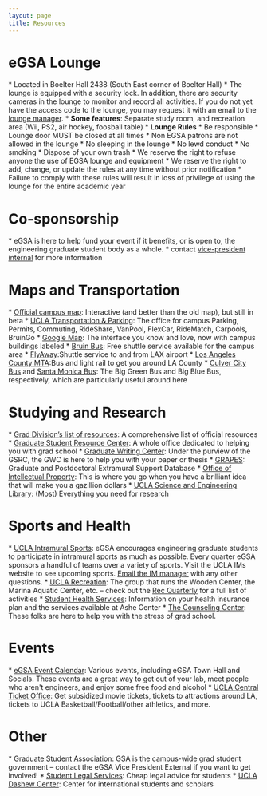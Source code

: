 ```yaml
---
layout: page
title: Resources
---
```


<h1>eGSA Lounge</h1>
* <i class="fa fa-building-o"></i> Located in Boelter Hall 2438 (South East corner of Boelter Hall)
* The lounge is equipped with a security lock. In addition, there are security cameras in the lounge to monitor and record all activities. If you do not yet have the access code to the lounge, you may request it with an email to the <a href="mailto:lounge@bruinegsa.org">lounge manager</a>.
* <b>Some features</b>: Separate study room, and recreation area (Wii, PS2, air hockey, foosball table)
* <b>Lounge Rules</b>
   * Be responsible
   * Lounge door MUST be closed at all times
   * Non EGSA patrons are not allowed in the lounge
   * No sleeping in the lounge
   * No lewd conduct
   * No smoking
   * Dispose of your own trash
   * We reserve the right to refuse anyone the use of EGSA lounge and equipment
   * We reserve the right to add, change, or update the rules at any time without prior notification
   * Failure to comply with these rules will result in loss of privilege of using the lounge for the entire academic year

<h1>Co-sponsorship</h1>
* eGSA is here to help fund your event if it benefits, or is open to, the engineering graduate student body as a whole.
* contact <a href="mailto:vpinternal@bruinegsa.org">vice-president internal</a> for more information

<h1>Maps and Transportation</h1>
* <a href="http://maps.ucla.edu/campus/">Official campus map</a>: Interactive (and better than the old map), but still in beta
* <a href="http://www.transportation.ucla.edu/">UCLA Transportation &amp; Parking</a>: The office for campus Parking, Permits, Commuting, RideShare, VanPool, FlexCar, RideMatch, Carpools, BruinGo
* <a href="http://maps.google.com/maps?f=q&amp;hl=en&amp;geocode=&amp;q=420+westwood+plaza,+los+angeles,+ca">Google Map</a>: The interface you know and love, now with campus buildings labeled
* <a href="https://main.transportation.ucla.edu/getting-around-campus/bruinbus-schedules  ">Bruin Bus</a>: Free shuttle service available for the campus area
* <a href="http://www.lawa.org/welcome_LAX.aspx?id=292">FlyAway</a>:Shuttle service to and from LAX airport
* <a href="http://www.metro.net/">Los Angeles County MTA</a>:Bus and light rail to get you around LA County
* <a href="http://culvercity.org/Government/Transportation/Bus.aspx">Culver City Bus</a> and <a href="http://www.bigbluebus.com">Santa Monica Bus</a>: The Big Green Bus and Big Blue Bus, respectively, which are particularly useful around here

<h1>Studying and Research</h1>
* <a href="http://www.gdnet.ucla.edu/orientation.html">Grad Division’s list of resources</a>: A comprehensive list of official resources 
* <a href="http://gsrc.ucla.edu/">Graduate Student Resource Center</a>: A whole office dedicated to helping you with grad school
* <a href="http://gsrc.ucla.edu/gwc/">Graduate Writing Center</a>: Under the purview of the GSRC, the GWC is here to help you with your paper or thesis
* <a href="http://www.gdnet.ucla.edu/grpinst.htm">GRAPES</a>: Graduate and Postdoctoral Extramural Support Database
* <a href="http://oip.ucla.edu/">Office of Intellectual Property</a>: This is where you go when you have a brilliant idea that will make you a gazillion dollars
* <a href="http://www.library.ucla.edu/sel">UCLA Science and Engineering Library</a>: (Most) Everything you need for research

<h1>Sports and Health</h1>
* <a href="https://www.recreation.ucla.edu/competitivesports#16810614-intramural-sports">UCLA Intramural Sports</a>: eGSA encourages engineering graduate students to participate in intramural sports as much as possible. Every quarter eGSA sponsors a handful of teams over a variety of sports. Visit the UCLA IMs website to see upcoming sports. <a href="mailto:im@bruinegsa.org">Email the IM manager</a> with any other questions.
* <a href="http://www.recreation.ucla.edu/">UCLA Recreation</a>: The group that runs the Wooden Center, the Marina Aquatic Center, etc. – check out the <a href="http://www.recreation.ucla.edu/sitepdfs/recquarterly.pdf">Rec Quarterly</a> for a full list of activities
* <a href="http://www.studenthealth.ucla.edu/">Student Health Services</a>: Information on your health insurance plan and the services available at Ashe Center
* <a href="http://www.counseling.ucla.edu/">The Counseling Center</a>: These folks are here to help you with the stress of grad school.

<h1>Events</h1>
* <a href="events.html">eGSA Event Calendar</a>: Various events, including eGSA Town Hall and Socials. These events are a great way to get out of your lab, meet people who aren't engineers, and enjoy some free food and alcohol
* <a href="http://www.tickets.ucla.edu/">UCLA Central Ticket Office</a>: Get subsidized movie tickets, tickets to attractions around LA, tickets to UCLA Basketball/Football/other athletics, and more.

<h1>Other</h1>
* <a href="http://gsa.asucla.ucla.edu/">Graduate Student Association</a>: GSA is the campus-wide grad student government – contact the eGSA Vice President External if you want to get involved!
* <a href="http://www.studentlegal.ucla.edu/">Student Legal Services</a>: Cheap legal advice for students
* <a href="http://www.internationalcenter.ucla.edu/">UCLA Dashew Center</a>: Center for international students and scholars
